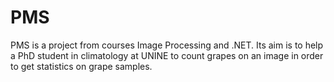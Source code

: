 # PMS

PMS is a project from courses Image Processing and .NET.
Its aim is to help a PhD student in climatology at UNINE to count grapes on an image in order to get statistics on grape samples.
